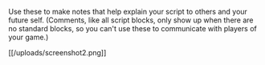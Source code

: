Use these to make notes that help explain your script to others and your future self. (Comments, like all script blocks, only show up when there are no standard blocks, so you can't use these to communicate with players of your game.)

[[/uploads/screenshot2.png]]